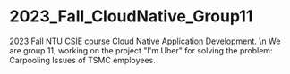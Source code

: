 # 2023_Fall_CloudNative_Group11
2023 Fall NTU CSIE course Cloud Native Application Development. \n
We are group 11, working on the project "I'm Uber" for solving the problem: Carpooling Issues of TSMC employees.
